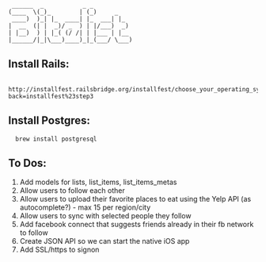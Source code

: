      ______  _           _ _           
    (____  \(_)_        | (_)     _    
     ____)  )_| |_  ____| |_  ___| |_  
    |  __  (| |  _)/ _  ) | |/___)  _) 
    | |__)  ) | |_( (/ /| | |___ | |__ 
    |______/|_|\___)____)_|_(___/ \___)


Install Rails:
----------------
      http://installfest.railsbridge.org/installfest/choose_your_operating_system?back=installfest%23step3
      

Install Postgres:
-----------------
      brew install postgresql

To Dos:
--------

1. Add models for lists, list_items, list_items_metas
2. Allow users to follow each other
2. Allow users to upload their favorite places to eat using the Yelp API (as autocomplete?) - max 15 per region/city
3. Allow users to sync with selected people they follow
4. Add facebook connect that suggests friends already in their fb network to follow
5. Create JSON API so we can start the native iOS app
5. Add SSL/https to signon